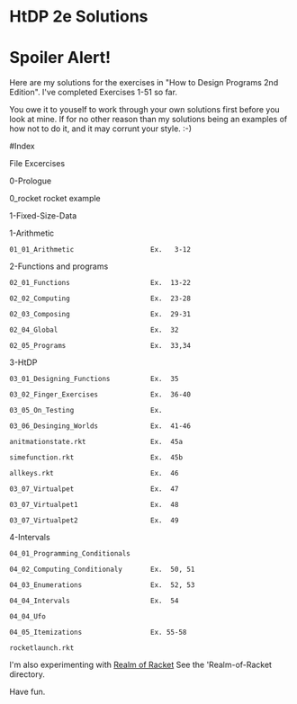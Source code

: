 # HtDP 2e Solutions

# Spoiler Alert!

Here are my solutions for the exercises in "How to Design Programs 2nd Edition".
I've completed Exercises 1-51 so far.

You owe it to youself to work through your own solutions first before you look at mine.  If for no other reason than my solutions being an examples of how not to do it, and it may corrunt your style. :-)  


#Index

  File                                 Excercises

0-Prologue

  0_rocket       rocket example

1-Fixed-Size-Data

  1-Arithmetic

    01_01_Arithmetic                   Ex.   3-12

  2-Functions and programs

    02_01_Functions                    Ex.  13-22

    02_02_Computing                    Ex.  23-28

    02_03_Composing                    Ex.  29-31

    02_04_Global                       Ex.  32

    02_05_Programs                     Ex.  33,34

  3-HtDP

    03_01_Designing_Functions          Ex.  35

    03_02_Finger_Exercises             Ex.  36-40

    03_05_On_Testing                   Ex.

    03_06_Desinging_Worlds             Ex.  41-46

    anitmationstate.rkt                Ex.  45a

    simefunction.rkt                   Ex.  45b

    allkeys.rkt                        Ex.  46

    03_07_Virtualpet                   Ex.  47

    03_07_Virtualpet1                  Ex.  48

    03_07_Virtualpet2                  Ex.  49

  4-Intervals

    04_01_Programming_Conditionals

    04_02_Computing_Conditionaly       Ex.  50, 51

    04_03_Enumerations                 Ex.  52, 53

    04_04_Intervals                    Ex.  54

    04_04_Ufo

    04_05_Itemizations                 Ex. 55-58

    rocketlaunch.rkt


I'm also experimenting with [Realm of Racket](http://www.nostarch.com/realmofracket)
See the 'Realm-of-Racket directory.

Have fun.

